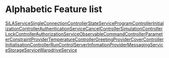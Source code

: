 # Alphabetic Feature list 

[SiLAService](path)[SingleConnectionController](path)[StateService](path)[ProgramController](path)[InitializationController](path)[AuthenticationService](path)[CancelController](path)[SimulationController](path)[LockController](path)[AuthorizationService](path)[ObservableCommandController](path)[ParameterConstraintProvider](path)[TemperatureController](path)[GreetingProvider](path)[CoverController](path)[InitialisationController](path)[RunControl](path)[ServerInfomationProvider](path)[MessagingService](path)[StorageService](path)[WarpdriveService](path)